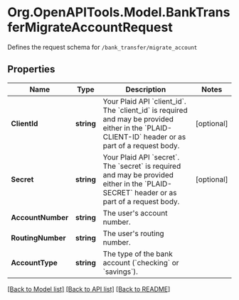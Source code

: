 # Org.OpenAPITools.Model.BankTransferMigrateAccountRequest
Defines the request schema for `/bank_transfer/migrate_account`

## Properties

Name | Type | Description | Notes
------------ | ------------- | ------------- | -------------
**ClientId** | **string** | Your Plaid API &#x60;client_id&#x60;. The &#x60;client_id&#x60; is required and may be provided either in the &#x60;PLAID-CLIENT-ID&#x60; header or as part of a request body. | [optional] 
**Secret** | **string** | Your Plaid API &#x60;secret&#x60;. The &#x60;secret&#x60; is required and may be provided either in the &#x60;PLAID-SECRET&#x60; header or as part of a request body. | [optional] 
**AccountNumber** | **string** | The user&#39;s account number. | 
**RoutingNumber** | **string** | The user&#39;s routing number. | 
**AccountType** | **string** | The type of the bank account (&#x60;checking&#x60; or &#x60;savings&#x60;). | 

[[Back to Model list]](../README.md#documentation-for-models) [[Back to API list]](../README.md#documentation-for-api-endpoints) [[Back to README]](../README.md)

